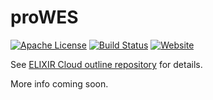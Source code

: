 # proWES

[![Apache License](https://img.shields.io/badge/license-Apache%202.0-blue.svg?style=flat)](http://www.apache.org/licenses/LICENSE-2.0)
[![Build Status](https://travis-ci.com/elixir-cloud-aai/proWES.svg?branch=dev)](https://travis-ci.com/elixir-cloud-aai/proWES)
[![Website](https://img.shields.io/website?url=https%3A%2F%2Fprotes.c03.k8s-popup.csc.fi%2Fga4gh%2Ftes%2Fv1%2Fui)](https://protes.c03.k8s-popup.csc.fi/ga4gh/tes/v1/ui/)

See
[ELIXIR Cloud outline repository](https://github.com/elixir-europe/elixir-cloud-outline)
for details.

More info coming soon.
